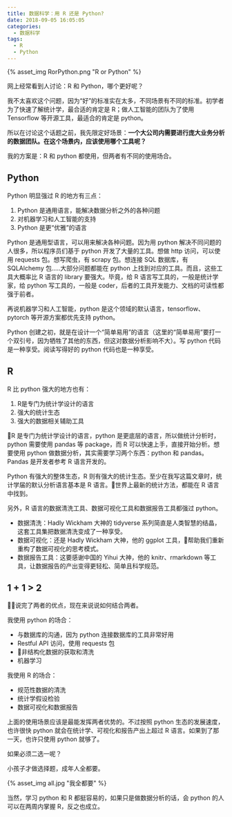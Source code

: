 ```yaml
---
title: 数据科学：用 R 还是 Python?
date: 2018-09-05 16:05:05
categories:
  - 数据科学
tags:
  - R
  - Python
---
```


{% asset_img RorPython.png "R or Python" %}


网上经常看到人讨论：R 和 Python，哪个更好呢？

我不太喜欢这个问题，因为“好”的标准实在太多，不同场景有不同的标准。初学者为了快速了解统计学，最合适的肯定是 R；做人工智能的团队为了使用 Tensorflow 等开源工具，最适合的肯定是 python。

所以在讨论这个话题之前，我先限定好场景：**一个大公司内需要进行庞大业务分析的数据团队。在这个场景内，应该使用哪个工具呢？**

我的方案是：R 和 python 都使用，但两者有不同的使用场合。

<!-- more -->

## Python

Python 明显强过 R 的地方有三点：
1. Python 是通用语言，能解决数据分析之外的各种问题
1. 对机器学习和人工智能的支持
1. Python 是更“优雅”的语言

 Python 是通用型语言，可以用来解决各种问题。因为用 python 解决不同问题的人很多，所以程序员们基于 python 开发了大量的工具。想做 http 访问，可以使用 requests 包。想写爬虫，有 scrapy 包。想连接 SQL 数据库，有 SQLAlchemy 包.....大部分问题都能在 python 上找到对应的工具。而且，这些工具大概率比 R 语言的 library 要强大。毕竟，给 R 语言写工具的，一般是统计学家，给 python 写工具的，一般是 coder，后者的工具开发能力、文档的可读性都强于前者。

再说机器学习和人工智能，python 是这个领域的默认语言，tensorflow、pytorch 等开源方案都优先支持 python。

Python 创建之初，就是在设计一个“简单易用”的语言（这里的“简单易用”要打一个双引号，因为牺牲了其他的东西，但这对数据分析影响不大）。写 python 代码是一种享受。阅读写得好的 python 代码也是一种享受。

## R

R 比 python 强大的地方也有：
1. R是专门为统计学设计的语言
2. 强大的统计生态
3. 强大的数据相关辅助工具

R 是专门为统计学设计的语言，python 是更底层的语言，所以做统计分析时，python 需要使用 pandas 等 package，而 R 可以快速上手，直接开始分析。想要使用 python 做数据分析，其实需要学习两个东西：python 和 pandas。Pandas 是开发者参考 R 语言开发的。

Python 有强大的整体生态，R 则有强大的统计生态。至少在我写这篇文章时，统计学届的默认分析语言基本是 R 语言。世界上最新的统计方法，都能在 R 语言中找到。

另外，R 语言的数据清洗工具、数据可视化工具和数据报告工具都强过 python。
- 数据清洗：Hadly Wickham 大神的 tidyverse 系列简直是人类智慧的结晶，这套工具集把数据清洗变成了一种享受。
- 数据可视化：还是 Hadly Wickham 大神，他的 ggplot 工具，帮助我们重新重构了数据可视化的思考模式。
- 数据报告工具：这要感谢中国的 Yihui 大神，他的 knitr、rmarkdown 等工具，让数据报告的产出变得更轻松、简单且科学规范。

## 1 + 1 > 2

说完了两者的优点，现在来说说如何结合两者。

我使用 python 的场合：
- 与数据库的沟通，因为 python 连接数据库的工具非常好用
- Restful API 访问，使用 requests 包
- 非结构化数据的获取和清洗
- 机器学习

我使用 R 的场合：
- 规范性数据的清洗
- 统计学假设检验
- 数据可视化和数据报告

上面的使用场景应该是最能发挥两者优势的。不过按照 python 生态的发展速度，也许很快 python 就会在统计学、可视化和报告产出上超过 R 语言。如果到了那一天，也许只使用 python 就够了。

如果必须二选一呢？

小孩子才做选择题，成年人全都要。

{% asset_img all.jpg "我全都要" %}

当然，学习 python 和 R 都挺容易的，如果只是做数据分析的话，会 python 的人可以在两周内掌握 R，反之也成立。

